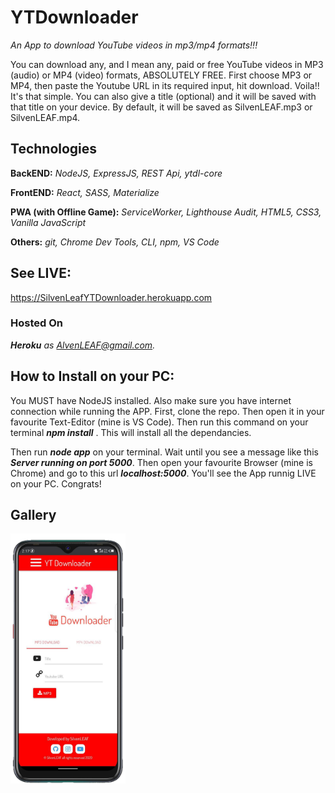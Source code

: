 # YTDownloader
*An App to download YouTube videos in mp3/mp4 formats!!!* 

You can download any,  and I mean any, paid or free YouTube videos in MP3 (audio) or MP4 (video) formats, ABSOLUTELY FREE. First choose MP3 or MP4, then paste the Youtube URL in its required input, hit download. Voila!! It's that simple. You can also give a title (optional) and it will be saved with that title on your device. By default, it will be saved as SilvenLEAF.mp3 or SilvenLEAF.mp4.


## Technologies
**BackEND:**  *NodeJS, ExpressJS, REST Api, ytdl-core*

**FrontEND:** *React, SASS, Materialize*

**PWA (with Offline Game):** *ServiceWorker, Lighthouse Audit, HTML5, CSS3, Vanilla JavaScript*


**Others:** *git, Chrome Dev Tools, CLI, npm, VS Code*




## **See LIVE:**
<a href="https://silvenleafytdownloader.herokuapp.com" target="_blank">https://SilvenLeafYTDownloader.herokuapp.com</a>


### **Hosted On**
***Heroku*** *as AlvenLEAF@gmail.com.*  



## **How to Install on your PC:**
You MUST have NodeJS installed. Also make sure you have internet connection while running the APP. First, clone the repo. Then open it in your favourite Text-Editor (mine is VS Code). Then run this command on your terminal ***npm install*** . This will install all the dependancies.

Then run ***node app*** on your terminal. Wait until you see a message like this ***Server running on port 5000***. Then open your favourite Browser (mine is Chrome) and go to this url ***localhost:5000***. You'll see the App runnig LIVE on your PC. Congrats!


## Gallery 
<img src="/YTDownloader Home.png" style="height: 400px" />
